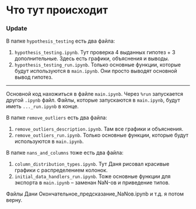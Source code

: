 # Что тут происходит
### Update
В папке `hypothesis_testing` есть два файла:
1. `hypothesis_testing.ipynb`. Тут проверка 4 выданных гипотез + 3 дополнительные. Здесь есть графики, объяснения и выводы.
2. `hypothesis_testing_run.ipynb`. Только основные функции, которые будут используются в `main.ipynb`. Они просто выводят основной вывод гипотез.

---
Основной код нахожиться в файле `main.ipynb`. Через `%run` запускается другой `.ipynb` файл. Файлы, которые запускаются в `main.ipynb`, будут иметь `..._run.ipynb` в конце.


В папке `remove_outliers` есть два файла:
1. `remove_outliers_description.ipynb`. Там все графики и объяснения.
2. `remove_outliers_run.ipynb`. Только основные функции, которые будут используются в `main.ipynb`.

В папке `nans_and_columns` тоже есть два файла:
1. `column_distribution_types.ipynb`. Тут Даня рисовал красивые графики с распределением колонок.
2. `initial_data_handlers_run.ipynb`. Тоже основные функции для экспорта в `main.ipynb` – заменан NaN-ов и приведение типов.

Файлы Дани Окончательное_предсказание_NaNов.ipynb и т.д. я потом верну.